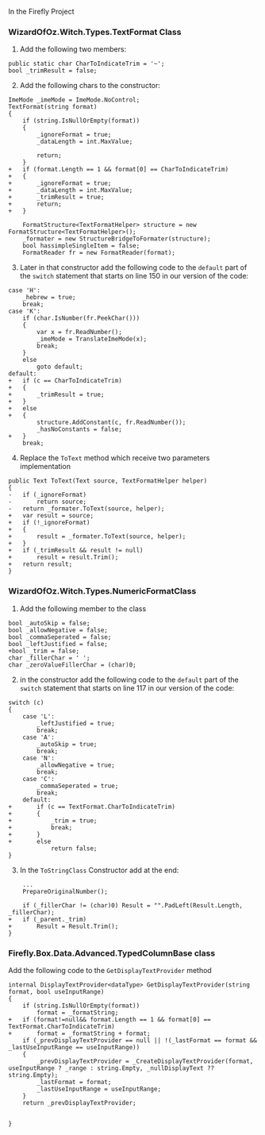 In the Firefly Project
### WizardOfOz.Witch.Types.TextFormat Class
1. Add the following two members:
```csdiff
public static char CharToIndicateTrim = '~';
bool _trimResult = false;
```

2. Add the following chars to the constructor:
```csdiff
ImeMode _imeMode = ImeMode.NoControl;
TextFormat(string format)
{
    if (string.IsNullOrEmpty(format))
    {
        _ignoreFormat = true;
        _dataLength = int.MaxValue;

        return;
    }
+   if (format.Length == 1 && format[0] == CharToIndicateTrim)
+   {
+       _ignoreFormat = true;
+       _dataLength = int.MaxValue;
+       _trimResult = true;
+       return;
+   }

    FormatStructure<TextFormatHelper> structure = new FormatStructure<TextFormatHelper>();
    _formater = new StructureBridgeToFormater(structure);
    bool hassimpleSingleItem = false;
    FormatReader fr = new FormatReader(format);
```

3. Later in that constructor add the following code to the `default` part of the `switch` statement that starts on line 150 in our version of the code:
```csdiff
case 'H':
    _hebrew = true;
    break;
case 'K':
    if (char.IsNumber(fr.PeekChar()))
    {
        var x = fr.ReadNumber();
        _imeMode = TranslateImeMode(x);
        break;
    }
    else
        goto default;
default:
+   if (c == CharToIndicateTrim)
+   {
+       _trimResult = true;
+   }
+   else
+   {
        structure.AddConstant(c, fr.ReadNumber());
        _hasNoConstants = false;
+   }
    break;

```

4. Replace the `ToText` method which receive two parameters implementation
```csdiff
public Text ToText(Text source, TextFormatHelper helper)
{
-   if (_ignoreFormat)
-       return source;
-   return _formater.ToText(source, helper);
+   var result = source;
+   if (!_ignoreFormat)
+   {
+       result = _formater.ToText(source, helper);
+   }
+   if (_trimResult && result != null)
+       result = result.Trim();
+   return result;
}

```

###  WizardOfOz.Witch.Types.NumericFormatClass
1. Add the following member to the class
```csdiff
bool _autoSkip = false;
bool _allowNegative = false;
bool _commaSeperated = false;
bool _leftJustified = false;
+bool _trim = false;
char _fillerChar = ' ';
char _zeroValueFillerChar = (char)0;
```
2. in the constructor add the following code to the `default` part of the `switch` statement that starts on line 117 in our version of the code:

```csdiff
switch (c)
{
    case 'L':
        _leftJustified = true;
        break;
    case 'A':
        _autoSkip = true;
        break;
    case 'N':
        _allowNegative = true;
        break;
    case 'C':
        _commaSeperated = true;
        break;
    default:
+       if (c == TextFormat.CharToIndicateTrim)
+       {
+           _trim = true;
+           break;
+       }
+       else
            return false;
}
```

3. In the `ToStringClass` Constructor add at the end:
```csdiff
    ...
    PrepareOriginalNumber();

    if (_fillerChar != (char)0) Result = "".PadLeft(Result.Length, _fillerChar);
+   if (_parent._trim)
+       Result = Result.Trim();
}
```
### Firefly.Box.Data.Advanced.TypedColumnBase class
Add the following code to the `GetDisplayTextProvider` method
```csdiff
internal DisplayTextProvider<dataType> GetDisplayTextProvider(string format, bool useInputRange)
{
    if (string.IsNullOrEmpty(format))
        format = _formatString;
+   if (format!=null&& format.Length == 1 && format[0] == TextFormat.CharToIndicateTrim)
+       format = _formatString + format;
    if (_prevDisplayTextProvider == null || !(_lastFormat == format && _lastUseInputRange == useInputRange))
    {
        _prevDisplayTextProvider = _CreateDisplayTextProvider(format, useInputRange ? _range : string.Empty, _nullDisplayText ?? string.Empty);
        _lastFormat = format;
        _lastUseInputRange = useInputRange;
    }
    return _prevDisplayTextProvider;

             
}
```